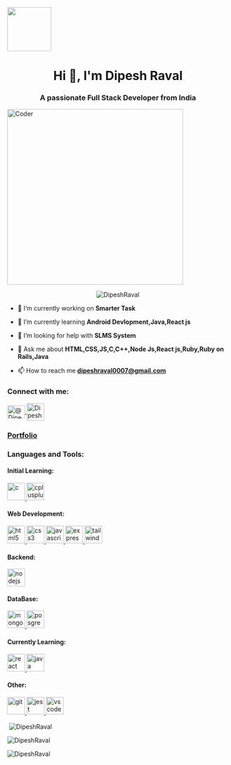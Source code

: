<img  src="https://media.giphy.com/media/f3iwJFOVOwuy7K6FFw/giphy.gif" width="100vw">
<h1 align="center">Hi 👋, I'm Dipesh Raval</h1>
<h3 align="center">A passionate Full Stack Developer from India</h3>

<img alt="Coder" align="center" width="400" src="https://www.wingstechsolutions.com/wp-content/uploads/2022/03/full-stack-development.gif">

<p align="center"> <img src="https://komarev.com/ghpvc/?username=DipeshRaval" alt="DipeshRaval" /> </p>

- 🔭 I’m currently working on **Smarter Task**

- 🌱 I’m currently learning **Android Devlopment,Java,React js**

- 🤝 I’m looking for help with **SLMS System**

- 💬 Ask me about **HTML,CSS,JS,C,C++,Node Js,React js,Ruby,Ruby on Rails,Java**

- 📫 How to reach me **dipeshraval0007@gmail.com**

<h3 align="left">Connect with me:</h3>
<p align="left">
<a href="https://twitter.com/drvl_07" target="blank"><img align="center" src="https://skillicons.dev/icons?i=twitter" alt="@DipeshRaval" height="30" width="40" />
</a>
 <a href="dipeshraval0007@gmail.com" target="blank"><img align="center" src="https://cdn-icons-png.flaticon.com/512/646/646094.png" alt="DipeshRaval" height="40" width="40" />
 </a>
</p>
<h3><a href="https://javidsumra.github.io/Portfolio/Main.html">Portfolio</a></h3>
<h3 align="left">Languages and Tools:</h3>
<p align="left">
  
  <h4 align="left">Initial Learning: </h4>
  <a href="https://www.cprogramming.com/" target="_blank" rel="noreferrer"> 
    <img src="https://skillicons.dev/icons?i=c" alt="c" width="40" height="40"/> </a> 
  <a href="https://www.w3schools.com/cpp/" target="_blank" rel="noreferrer"> 
    <img src="https://skillicons.dev/icons?i=cpp" alt="cplusplus" width="40" height="40"/> </a>
    <h4 align="left">Web Development: </h4>
    <a href="https://www.w3.org/html/" target="_blank" rel="noreferrer">
    <img src="https://skillicons.dev/icons?i=html" alt="html5" width="40" height="40"/> </a> 
  <a href="https://www.w3schools.com/css/" target="_blank" rel="noreferrer">
    <img src="https://skillicons.dev/icons?i=css" alt="css3" width="40" height="40"/> </a> 
    <a href="https://developer.mozilla.org/en-US/docs/Web/JavaScript" target="_blank" rel="noreferrer">
    <img src="https://skillicons.dev/icons?i=js" alt="javascript" width="40" height="40"/> </a>
    <a href="https://expressjs.com" target="_blank" rel="noreferrer"> 
  <img src="https://skillicons.dev/icons?i=express" alt="express" width="40" height="40"/> </a> 
   <a href="https://tailwindcss.com/" target="_blank" rel="noreferrer">
    <img src="https://skillicons.dev/icons?i=tailwind" alt="tailwind" width="40" height="40"/> </a>
    <h4 align="left">Backend: </h4>
    <a href="https://nodejs.org" target="_blank" rel="noreferrer">
    <img src="https://skillicons.dev/icons?i=nodejs&theme=light" alt="nodejs" width="40" height="40"/> </a>
     <h4 align="left">DataBase: </h4>
      <a href="https://www.mongodb.com/" target="_blank" rel="noreferrer">
    <img src="https://skillicons.dev/icons?i=mongodb" alt="mongodb" width="40" height="40"/> </a>
     <a href="https://www.postgresql.org/" target="_blank" rel="noreferrer">
    <img src="https://skillicons.dev/icons?i=postgresql" alt="posgresql" width="40" height="40"/> </a>
    <h4 align="left">Currently Learning: </h4>
  <a href="https://reactjs.org/" target="_blank" rel="noreferrer"> 
    <img src="https://skillicons.dev/icons?i=react" alt="react" width="40" height="40"/> </a>
  <a href="https://www.java.com/en/" target="_blank" rel="noreferrer">
    <img src="https://skillicons.dev/icons?i=java&theme=light" alt="java" width="40" height="40"/> </a> 
     <h4 align="left">Other: </h4>
  <a href="https://git-scm.com/" target="_blank" rel="noreferrer"> 
    <img src="https://www.vectorlogo.zone/logos/git-scm/git-scm-icon.svg" alt="git" width="40" height="40"/> </a>
  <a href="https://jestjs.io" target="_blank" rel="noreferrer">
    <img src="https://www.vectorlogo.zone/logos/jestjsio/jestjsio-icon.svg" alt="jest" width="40" height="40"/> </a> 
     <a href="https://code.visualstudio.com/" target="_blank" rel="noreferrer">
    <img src="https://skillicons.dev/icons?i=vscode" alt="vscode" width="40" height="40"/> </a>
</p>

<p>&nbsp;<img align="center" src="https://github-readme-stats.vercel.app/api?username=DipeshRaval&show_icons=true&hide_border=true" alt="DipeshRaval" /></p>

<p><img align="center" src="https://github-readme-streak-stats.herokuapp.com/?user=DipeshRaval&" alt="DipeshRaval" /></p>

<p><img align="left" src="https://github-readme-stats.vercel.app/api/top-langs?username=DipeshRaval&show_icons=true&locale=en&layout=compact" alt="DipeshRaval" /></p>

